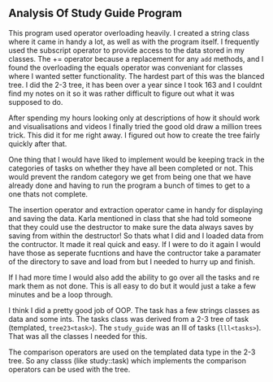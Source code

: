 Analysis Of Study Guide Program
---

This program used operator overloading heavily. I created a string class where
it came in handy a lot, as well as with the program itself. I frequently used
the subscript operator to provide access to the data stored in my classes. The
+= operator because a replacement for any `add` methods, and I found the
overloading the equals operator was conveniant for classes where I wanted
setter functionality. The hardest part of this was the blanced tree. I did the
2-3 tree, it has been over a year since I took 163 and I couldnt find my notes
on it so it was rather difficult to figure out what it was supposed to do.

After spending my hours looking only at descriptions of how it should work and
visualisations and videos I finally tried the good old draw a million trees
trick. This did it for me right away. I figured out how to create the tree
fairly quickly after that.

One thing that I would have liked to implement would be keeping track in the
categories of tasks on whether they have all been completed or not. This would
prevent the random category we get from being one that we have already done and
having to run the program a bunch of times to get to a one thats not complete.

The insertion operator and extraction operator came in handy for displaying and
saving the data. Karla mentioned in class that she had told someone that they
could use the destructor to make sure the data always saves by saving from
within the destructor! So thats what I did and I loaded data from the
contructor. It made it real quick and easy. If I were to do it again I would
have those as seperate fucntions and have the contructor take a paramater of
the directory to save and load from but I needed to hurry up and finish.

If I had more time I would also add the ability to go over all the tasks and re
mark them as not done. This is all easy to do but it would just a take a few
minutes and be a loop through.

I think I did a pretty good job of OOP. The task has a few strings classes as
data and some ints. The tasks class was derived from a 2-3 tree of task
(templated, `tree23<task>`). The `study_guide` was an lll of tasks
(`lll<tasks>`). That was all the classes I needed for this.

The comparison operators are used on the templated data type in the 2-3 tree.
So any classs (like study::task) which implements the comparison operators can
be used with the tree.
